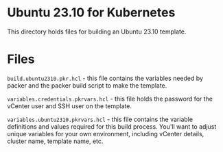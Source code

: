 # Ubuntu 23.10 for Kubernetes
This directory holds files for building an Ubuntu 23.10 template.

# Files
`build.ubuntu2310.pkr.hcl` - this file contains the variables needed by packer and the packer build script to make the template.

`variables.credentials.pkrvars.hcl` - this file holds the password for the vCenter user and SSH user on the template.

`variables.ubuntu2310.pkrvars.hcl` - this file contains the variable definitions and values required for this build process. You'll want to adjust unique variables for your own environment, including vCenter details, cluster name, template name, etc.
